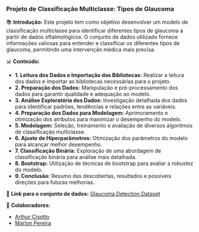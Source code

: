### Projeto de Classificação Multiclasse: Tipos de Glaucoma

📚 **Introdução:** Este projeto tem como objetivo desenvolver um modelo de classificação multiclasse para identificar diferentes tipos de glaucoma a partir de dados oftalmológicos. O conjunto de dados utilizado fornece informações valiosas para entender e classificar os diferentes tipos de glaucoma, permitindo uma intervenção médica mais precisa.

📊 **Conteúdo:**
- **1. Leitura dos Dados e Importação das Bibliotecas:** Realizar a leitura dos dados e importar as bibliotecas necessárias para o projeto.
- **2. Preparação dos Dados:** Manipulação e pré-processamento dos dados para garantir qualidade e adequação ao modelo.
- **3. Análise Exploratória dos Dados:** Investigação detalhada dos dados para identificar padrões, tendências e relações entre as variáveis.
- **4. Preparação dos Dados para Modelagem:** Aprimoramento e otimização dos atributos para maximizar o desempenho do modelo.
- **5. Modelagem:** Seleção, treinamento e avaliação de diversos algoritmos de classificação multiclasse.
- **6. Ajuste de Hiperparâmetros:** Otimização dos parâmetros do modelo para alcançar melhor desempenho.
- **7. Classificação Binária:** Exploração de uma abordagem de classificação binária para análise mais detalhada.
- **8. Bootstrap:** Utilização de técnicas de bootstrap para avaliar a robustez do modelo.
- **9. Conclusão:** Resumo das descobertas, resultados e possíveis direções para futuras melhorias.

🔗 **Link para o conjunto de dados:** [Glaucoma Detection Dataset](https://www.kaggle.com/datasets/teamincribo/glaucoma-detection-dataset/)

🤝 **Colaboradores:** 
- [Arthur Cisotto](https://github.com/ArthurCisotto)
- [Marlon Pereira](https://github.com/marlonsp)
